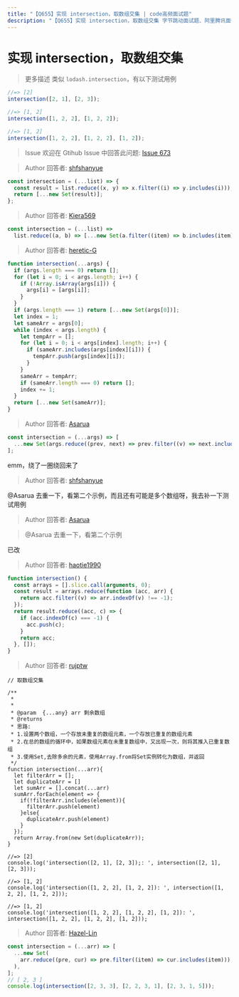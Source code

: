 ```yaml
---
title: "【Q655】实现 intersection，取数组交集 | code高频面试题"
description: "【Q655】实现 intersection，取数组交集 字节跳动面试题、阿里腾讯面试题、美团小米面试题。"
---
```


# 实现 intersection，取数组交集

> 更多描述
> 类似 `lodash.intersection`，有以下测试用例

```js
//=> [2]
intersection([2, 1], [2, 3]);

//=> [1, 2]
intersection([1, 2, 2], [1, 2, 2]);

//=> [1, 2]
intersection([1, 2, 2], [1, 2, 2], [1, 2]);
```

> Issue
> 欢迎在 Gtihub Issue 中回答此问题: [Issue 673](https://github.com/shfshanyue/Daily-Question/issues/673)

> Author
> 回答者: [shfshanyue](https://github.com/shfshanyue)

```js
const intersection = (...list) => {
  const result = list.reduce((x, y) => x.filter((i) => y.includes(i)));
  return [...new Set(result)];
};
```

> Author
> 回答者: [Kiera569](https://github.com/Kiera569)

```js
const intersection = (...list) =>
  list.reduce((a, b) => [...new Set(a.filter((item) => b.includes(item)))]);
```

> Author
> 回答者: [heretic-G](https://github.com/heretic-G)

```javascript
function intersection(...args) {
  if (args.length === 0) return [];
  for (let i = 0; i < args.length; i++) {
    if (!Array.isArray(args[i])) {
      args[i] = [args[i]];
    }
  }
  if (args.length === 1) return [...new Set(args[0])];
  let index = 1;
  let sameArr = args[0];
  while (index < args.length) {
    let tempArr = [];
    for (let i = 0; i < args[index].length; i++) {
      if (sameArr.includes(args[index][i])) {
        tempArr.push(args[index][i]);
      }
    }
    sameArr = tempArr;
    if (sameArr.length === 0) return [];
    index += 1;
  }
  return [...new Set(sameArr)];
}
```

> Author
> 回答者: [Asarua](https://github.com/Asarua)

```javascript
const intersection = (...args) => [
  ...new Set(args.reduce((prev, next) => prev.filter((v) => next.includes(v)))),
];
```

emm，绕了一圈绕回来了

> Author
> 回答者: [shfshanyue](https://github.com/shfshanyue)

@Asarua 去重一下，看第二个示例，而且还有可能是多个数组呀，我去补一下测试用例

> Author
> 回答者: [Asarua](https://github.com/Asarua)

> @Asarua 去重一下，看第二个示例

已改

> Author
> 回答者: [haotie1990](https://github.com/haotie1990)

```js
function intersection() {
  const arrays = [].slice.call(arguments, 0);
  const result = arrays.reduce(function (acc, arr) {
    return acc.filter((v) => arr.indexOf(v) !== -1);
  });
  return result.reduce((acc, c) => {
    if (acc.indexOf(c) === -1) {
      acc.push(c);
    }
    return acc;
  }, []);
}
```

> Author
> 回答者: [rujptw](https://github.com/rujptw)

```
// 取数组交集

/**
 *
 *
 * @param  {...any} arr 剩余数组
 * @returns
 * 思路:
 * 1.设置两个数组，一个存放未重复的数组元素，一个存放已重复的数组元素
 * 2.在总的数组的循环中，如果数组元素在未重复数组中，又出现一次，则将其推入已重复数组
 * 3.使用Set,去除多余的元素，使用Array.from将Set实例转化为数组，并返回
 */
function intersection(...arr){
  let filterArr = [];
  let duplicateArr = []
  let sumArr = [].concat(...arr)
  sumArr.forEach(element => {
    if(!filterArr.includes(element)){
      filterArr.push(element)
    }else{
      duplicateArr.push(element)
    }
  });
  return Array.from(new Set(duplicateArr));
}

//=> [2]
console.log('intersection([2, 1], [2, 3]);: ', intersection([2, 1], [2, 3]));

//=> [1, 2]
console.log('intersection([1, 2, 2], [1, 2, 2]): ', intersection([1, 2, 2], [1, 2, 2]));

//=> [1, 2]
console.log('intersection([1, 2, 2], [1, 2, 2], [1, 2]): ', intersection([1, 2, 2], [1, 2, 2], [1, 2]));
```

> Author
> 回答者: [Hazel-Lin](https://github.com/Hazel-Lin)

```js
const intersection = (...arr) => [
  ...new Set(
    arr.reduce((pre, cur) => pre.filter((item) => cur.includes(item))),
  ),
];
// [ 2, 3 ]
console.log(intersection([2, 3, 3], [2, 2, 3, 1], [2, 3, 1, 5]));
```
